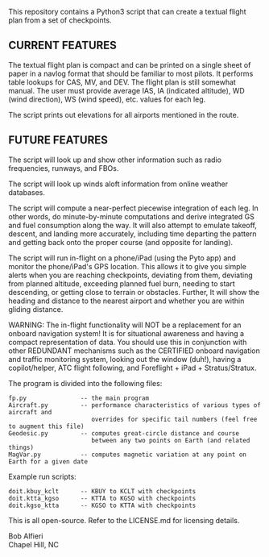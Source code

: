 This repository contains a Python3 script that can create a textual flight plan from a set of checkpoints.  


CURRENT FEATURES<br>
----------------

The textual flight plan is compact and can be printed on a single sheet of paper in a navlog format that should be familiar to most pilots.  It performs table lookups for CAS, MV, and DEV.  The flight plan is still somewhat manual. The user must provide average IAS, IA (indicated altitude), WD (wind direction), WS (wind speed), etc. values for each leg. 

The script prints out elevations for all airports mentioned in the route.

FUTURE FEATURES<br>
---------------

The script will look up and show other information such as radio frequencies, runways, and FBOs.

The script will look up winds aloft information from online weather databases.

The script will compute a near-perfect piecewise integration of each leg. In other words, do minute-by-minute computations and derive integrated GS and fuel consumption along the way.  It will also attempt to emulate takeoff, descent, and landing more accurately, including time departing the pattern and getting back onto the proper course (and opposite for landing).

The script will run in-flight on a phone/iPad (using the Pyto app) and monitor the phone/iPad's GPS location. This allows it to give you simple alerts when you are reaching checkpoints, deviating from them, deviating from planned altitude, exceeding planned fuel burn, needing to start descending, or getting close to terrain or obstacles.  Further, It will show the heading and distance to the nearest airport and whether you are within gliding distance. 

WARNING: The in-flight functionality will NOT be a replacement for an onboard navigation system! It is for situational awareness and having a compact representation of data.  You should use this in conjunction with other REDUNDANT mechanisms such as the CERTIFIED onboard navigation and traffic monitoring system, looking out the window (duh!), having a copilot/helper, ATC flight following, and Foreflight + iPad + Stratus/Stratux.

The program is divided into the following files:
  
    fp.py               -- the main program
    Aircraft.py         -- performance characteristics of various types of aircraft and 
                           overrides for specific tail numbers (feel free to augment this file)
    Geodesic.py         -- computes great-circle distance and course 
                           between any two points on Earth (and related things)
    MagVar.py           -- computes magnetic variation at any point on Earth for a given date

Example run scripts:

    doit.kbuy_kclt      -- KBUY to KCLT with checkpoints 
    doit.ktta_kgso      -- KTTA to KGSO with checkpoints
    doit.kgso_ktta      -- KGSO to KTTA with checkpoints

This is all open-source.  Refer to the LICENSE.md for licensing details.  

Bob Alfieri<br>
Chapel Hill, NC
